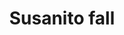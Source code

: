 ---
title: Susanito fall
date: 
draft: false

# descripcion
description : Aros de plata 925 y cristal

materials: Plata 925

color: Plateado

dimensions: 1,5cm largo

code: 01-07-0656

type: "Aros"

categories: []

price: $3.260,00

# Images
# first image will be shown in the product page
images:
  # - image: "images/path_to_image"
  # La ubicacion de las imagenes es imagenes/Aros/Aros.Cristal/01-07-0656-susanito-fall
  - image: "./images/aros/cristal/01-07-0656.JPG"
---